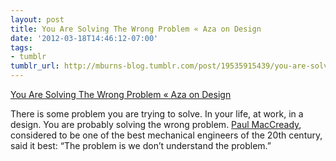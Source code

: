 ```yaml
---
layout: post
title: You Are Solving The Wrong Problem « Aza on Design
date: '2012-03-18T14:46:12-07:00'
tags:
- tumblr
tumblr_url: http://mburns-blog.tumblr.com/post/19535915439/you-are-solving-the-wrong-problem-aza-on-design
---
```

<a href="http://www.azarask.in/blog/post/the-wrong-problem/">You Are Solving The Wrong Problem « Aza on Design</a>

There is some problem you are trying to solve. In your life, at work, in a design. You are probably solving the wrong problem. <a href="http://en.wikipedia.org/wiki/Paul_MacCready">Paul MacCready</a>, considered to be one of the best mechanical engineers of the 20th century, said it best: “The problem is we don’t understand the problem.”

